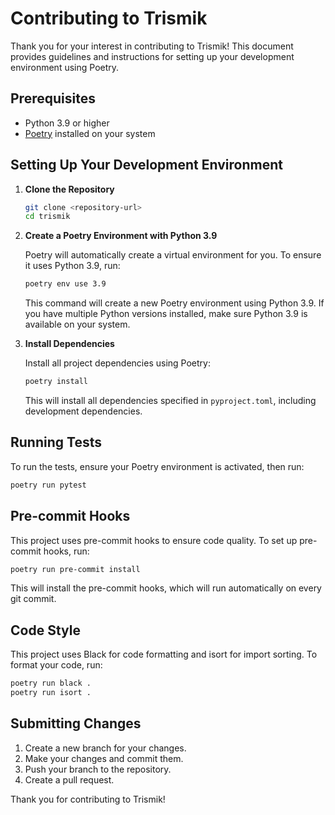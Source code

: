 # Contributing to Trismik

Thank you for your interest in contributing to Trismik! This document provides guidelines and instructions for setting up your development environment using Poetry.

## Prerequisites

- Python 3.9 or higher
- [Poetry](https://python-poetry.org/docs/#installation) installed on your system

## Setting Up Your Development Environment

1. **Clone the Repository**

   ```bash
   git clone <repository-url>
   cd trismik
   ```

2. **Create a Poetry Environment with Python 3.9**

   Poetry will automatically create a virtual environment for you. To ensure it uses Python 3.9, run:

   ```bash
   poetry env use 3.9
   ```

   This command will create a new Poetry environment using Python 3.9. If you have multiple Python versions installed, make sure Python 3.9 is available on your system.

3. **Install Dependencies**

   Install all project dependencies using Poetry:

   ```bash
   poetry install
   ```

   This will install all dependencies specified in `pyproject.toml`, including development dependencies.


## Running Tests

To run the tests, ensure your Poetry environment is activated, then run:

```bash
poetry run pytest
```

## Pre-commit Hooks

This project uses pre-commit hooks to ensure code quality. To set up pre-commit hooks, run:

```bash
poetry run pre-commit install
```

This will install the pre-commit hooks, which will run automatically on every git commit.

## Code Style

This project uses Black for code formatting and isort for import sorting. To format your code, run:

```bash
poetry run black .
poetry run isort .
```

## Submitting Changes

1. Create a new branch for your changes.
2. Make your changes and commit them.
3. Push your branch to the repository.
4. Create a pull request.

Thank you for contributing to Trismik!
